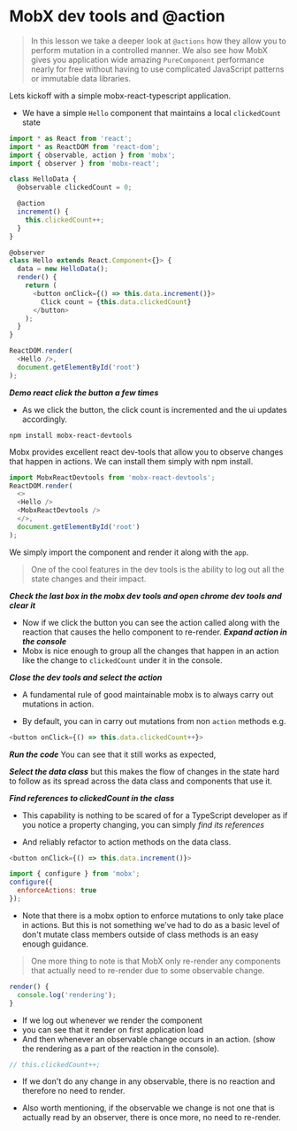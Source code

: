 # MobX dev tools and @action
> In this lesson we take a deeper look at `@actions` how they allow you to perform mutation in a controlled manner. We also see how MobX gives you application wide amazing `PureComponent` performance nearly for free without having to use complicated JavaScript patterns or immutable data libraries.

Lets kickoff with a simple mobx-react-typescript application.
* We have a simple `Hello` component that maintains a local `clickedCount` state

```js
import * as React from 'react';
import * as ReactDOM from 'react-dom';
import { observable, action } from 'mobx';
import { observer } from 'mobx-react';

class HelloData {
  @observable clickedCount = 0;

  @action
  increment() {
    this.clickedCount++;
  }
}

@observer
class Hello extends React.Component<{}> {
  data = new HelloData();
  render() {
    return (
      <button onClick={() => this.data.increment()}>
        Click count = {this.data.clickedCount}
      </button>
    );
  }
}

ReactDOM.render(
  <Hello />,
  document.getElementById('root')
);

```
***Demo react click the button a few times***
* As we click the button, the click count is incremented and the ui updates accordingly.


```
npm install mobx-react-devtools
```
Mobx provides excellent react dev-tools that allow you to observe changes that happen in actions. We can install them simply with npm install.


```js
import MobxReactDevtools from 'mobx-react-devtools';
ReactDOM.render(
  <>
  <Hello />
  <MobxReactDevtools />
  </>,
  document.getElementById('root')
);
```
We simply import the component and render it along with the `app`. 

> One of the cool features in the dev tools is the ability to log out all the state changes and their impact. 

***Check the last box in the mobx dev tools and open chrome dev tools and clear it***
* Now if we click the button you can see the action called along with the reaction that causes the hello component to re-render. 
***Expand *action* in the console*** 
* Mobx is nice enough to group all the changes that happen in an action like the change to `clickedCount` under it in the console.

***Close the dev tools and select the action***
* A fundamental rule of good maintainable mobx is to always carry out mutations in action. 

* By default, you can in carry out mutations from non `action` methods e.g. 

```js
<button onClick={() => this.data.clickedCount++}>
```
***Run the code***
You can see that it still works as expected, 

***Select the data class*** 
but this makes the flow of changes in the state hard to follow as its spread across the data class and components that use it. 

***Find references to clickedCount in the class***
* This capability is nothing to be scared of for a TypeScript developer as if you notice a property changing, you can simply *find its references* 

* And reliably refactor to action methods on the data class. 
```js
<button onClick={() => this.data.increment()}>
```


```js
import { configure } from 'mobx';
configure({
  enforceActions: true
});

```
* Note that there is a mobx option to enforce mutations to only take place in actions. But this is not something we've had to do as a basic level of don't mutate class members outside of class methods is an easy enough guidance.


> One more thing to note is that MobX only re-render any components that actually need to re-render due to some observable change. 
```ts
render() {
  console.log('rendering');
}
```
* If we log out whenever we render the component 
* you can see that it render on first application load
* And then whenever an observable change occurs in an action. (show the rendering as a part of the reaction in the console).

```ts
// this.clickedCount++;
```
* If we don't do any change in any observable, there is no reaction and therefore no need to render. 

* Also worth mentioning, if the observable we change is not one that is actually read by an observer, there is once more, no need to re-render. 
